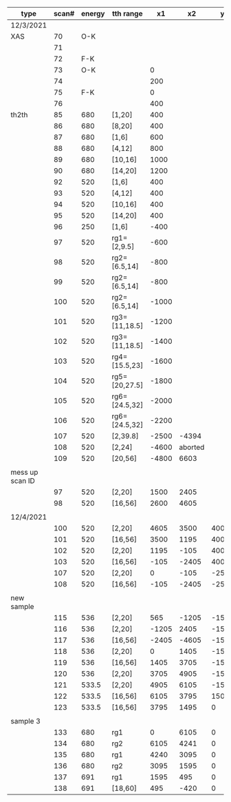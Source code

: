 | type            	| scan# 	| energy 	| tth range         | x1             	|  x2    	|   y    	|
|-----------------	|-------	|--------	|---------------	|---------------	|------	    |-------	|
| 12/3/2021         |       	|           |               	|               	|      	|       	|
| XAS             	| 70	    | O-K    	|               	|               	|      	|       	|
|                 	| 71     	|        	|               	|               	|      	|       	|
|              	    | 72    	| F-K    	|               	|               	|      	|       	|
|              	    | 73    	| O-K    	|               	| 0             	|      	|       	|
|                 	| 74    	|        	|               	| 200           	|      	|       	|
|                 	| 75    	| F-K    	|               	| 0             	|      	|       	|
|                 	| 76    	|        	|               	| 400           	|      	|       	|
| th2th           	| 85    	| 680    	| [1,20]        	| 400           	|      	|       	|
|                 	| 86    	| 680    	| [8,20]        	| 400           	|      	|       	|
|                 	| 87    	| 680    	| [1,6]         	| 600           	|      	|       	|
|                 	| 88    	| 680    	| [4,12]        	| 800           	|      	|       	|
|                 	| 89    	| 680    	| [10,16]       	| 1000          	|      	|       	|
|                 	| 90    	| 680    	| [14,20]       	| 1200          	|      	|       	|
|                 	| 92    	| 520    	| [1,6]         	| 400           	|      	|       	|
|                 	| 93    	| 520    	| [4,12]        	| 400           	|      	|       	|
|                 	| 94    	| 520    	| [10,16]       	| 400           	|      	|       	|
|                 	| 95    	| 520    	| [14,20]       	| 400           	|      	|       	|
|                 	| 96    	| 250    	| [1,6]         	| -400          	|      	|       	|
|                 	| 97    	| 520    	| rg1=[2,9.5]   	| -600          	|      	|       	|
|                 	| 98    	| 520    	| rg2=[6.5,14]  	| -800          	|      	|       	|
|                 	| 99    	| 520    	| rg2=[6.5,14]  	| -800          	|      	|       	|
|                 	| 100   	| 520    	| rg2=[6.5,14]  	| -1000         	|      	|       	|
|                 	| 101   	| 520    	| rg3=[11,18.5] 	| -1200         	|      	|       	|
|                 	| 102   	| 520    	| rg3=[11,18.5] 	| -1400         	|      	|       	|
|                 	| 103   	| 520    	| rg4=[15.5,23] 	| -1600         	|      	|       	|
|                 	| 104   	| 520    	| rg5=[20,27.5] 	| -1800         	|      	|       	|
|                 	| 105   	| 520    	| rg6=[24.5,32] 	| -2000         	|      	|       	|
|                 	| 106   	| 520    	| rg6=[24.5,32] 	| -2200         	|      	|       	|
|                 	| 107   	| 520    	| [2,39.8]      	| -2500 	        | -4394     	|       	|
|                 	| 108   	| 520    	| [2,24]        	| -4600          	|   aborted   	|       	|
|                 	| 109   	| 520    	| [20,56]       	| -4800         	|    6603   	|       	|
|                 	|       	|        	|               	|               	|           	|       	|
| mess up scan ID 	|       	|        	|               	|               	|            	|       	|
|                 	| 97    	| 520    	| [2,20]        	| 1500          	|2405           |       	|
|                 	| 98    	| 520    	| [16,56]       	| 2600          	|4605           |       	|
|                 	|       	|        	|               	|               	|            	|       	|
| 12/4/2021       	|       	|        	|               	|               	|            	|       	|
|                 	| 100   	| 520    	| [2,20]        	| 4605          	|3500           | 4000  	|
|                 	| 101   	| 520    	| [16,56]       	| 3500          	|1195           | 4000  	|
|                 	| 102   	| 520    	| [2,20]        	| 1195           	|-105           | 4000  	|
|                 	| 103   	| 520    	| [16,56]       	| -105          	|    -2405  	| 4000  	|
|                 	| 107   	| 520    	| [2,20]        	| 0               	|  -105       	| -2500 	|
|                 	| 108   	| 520    	| [16,56]       	| -105          	|-2405          | -2500 	|
|                 	|       	|        	|               	|               	|            	|       	|
| new sample      	|       	|        	|               	|               	|              	|       	|
|                 	| 115   	| 536    	| [2,20]        	| 565           	|-1205          | -1500 	|
|                 	| 116   	| 536    	| [2,20]        	| -1205         	|2405           | -1500 	|
|                 	| 117   	| 536    	| [16,56]       	| -2405         	|-4605          | -1500 	|
|                 	| 118   	| 536    	| [2,20]        	| 0             	|1405           | -1500 	|
|                 	| 119   	| 536    	| [16,56]       	| 1405          	|3705           | -1500 	|
|                 	| 120   	| 536    	| [2,20]        	| 3705          	|4905       	| -1500 	|
|                 	| 121   	| 533.5  	| [2,20]        	| 4905          	|6105           | -1500 	|
|                 	| 122   	| 533.5  	| [16,56]       	| 6105          	|3795           | 1500  	|
|                 	| 123   	| 533.5  	| [16,56]       	| 3795          	|1495           | 0     	|
|                 	|       	|        	|               	|               	|            	|       	|
| sample 3        	|       	|        	|               	|               	|            	|       	|
|                 	| 133   	| 680    	| rg1           	| 0             	|6105           | 0     	|
|                 	| 134   	| 680    	| rg2           	| 6105          	|4241           | 0     	|
|                 	| 135   	| 680    	| rg1           	| 4240          	|3095           | 0     	|
|                 	| 136   	| 680    	| rg2           	| 3095          	|  1595        	| 0     	|
|                 	| 137   	| 691    	| rg1           	| 1595          	| 495         	| 0     	|
|                 	| 138   	| 691    	| [18,60]       	| 495           	| -420 	        | 0     	|